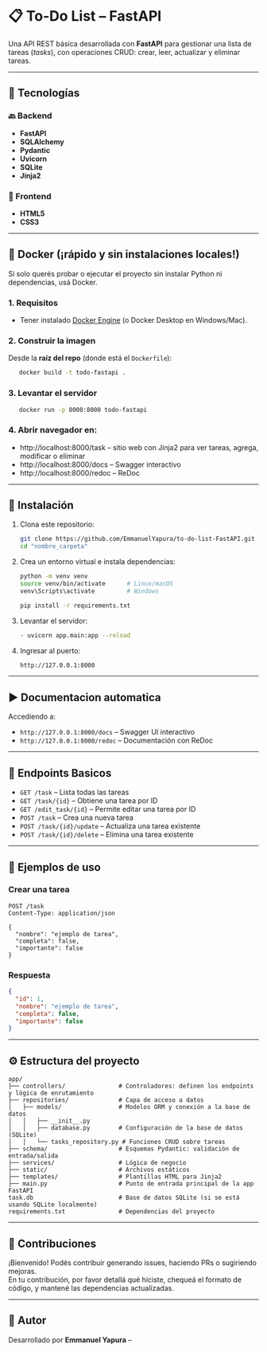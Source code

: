 # 📋 To‑Do List – FastAPI

Una API REST básica desarrollada con **FastAPI** para gestionar una lista de tareas (*tasks*), con operaciones CRUD: crear, leer, actualizar y eliminar tareas.

---

## 🧱 Tecnologías

### 🔙 Backend
- **FastAPI** 
- **SQLAlchemy** 
- **Pydantic** 
- **Uvicorn** 
- **SQLite** 
- **Jinja2**  

### 🎨 Frontend
- **HTML5** 
- **CSS3** 

---

## 🐳 Docker (¡rápido y sin instalaciones locales!)

Si solo querés probar o ejecutar el proyecto sin instalar Python ni dependencias, usá Docker.

### 1. Requisitos
- Tener instalado [Docker Engine](https://docs.docker.com/engine/install/) (o Docker Desktop en Windows/Mac).

### 2. Construir la imagen
Desde la **raíz del repo** (donde está el `Dockerfile`):

   ```bash
      docker build -t todo-fastapi .
   ```

### 3. Levantar el servidor
   ```bash
      docker run -p 8000:8000 todo-fastapi
   ```

### 4. Abrir navegador en: 

   - http://localhost:8000/task – sitio web con Jinja2 para ver tareas, agrega, modificar o eliminar
   - http://localhost:8000/docs – Swagger interactivo
   - http://localhost:8000/redoc – ReDoc

---

## 🚀 Instalación

1. Clona este repositorio:

   ```bash
   git clone https://github.com/EmmanuelYapura/to-do-list-FastAPI.git "nombre_carpeta"
   cd "nombre_carpeta"
   ```

2. Crea un entorno virtual e instala dependencias:

   ```bash
   python -m venv venv
   source venv/bin/activate      # Linux/macOS
   venv\Scripts\activate         # Windows

   pip install -r requirements.txt
   ```

3. Levantar el servidor:

   ```bash
   - uvicorn app.main:app --reload
   ```

4. Ingresar al puerto:

   ```bash
   http://127.0.0.1:8000
   ```

---

## ▶️ Documentacion automatica

Accediendo a:

- `http://127.0.0.1:8000/docs` – Swagger UI interactivo  
- `http://127.0.0.1:8000/redoc` – Documentación con ReDoc

---

## 📡 Endpoints Basicos

- `GET /task` – Lista todas las tareas  
- `GET /task/{id}` – Obtiene una tarea por ID  
- `GET /edit_task/{id}` – Permite editar una tarea por ID
- `POST /task` – Crea una nueva tarea  
- `POST /task/{id}/update` – Actualiza una tarea existente  
- `POST /task/{id}/delete` – Elimina una tarea existente

---

## 🧪 Ejemplos de uso

### Crear una tarea

```http
POST /task
Content-Type: application/json

{
  "nombre": "ejemplo de tarea",
  "completa": false,
  "importante": false
}
```

### Respuesta

```json
{
  "id": 1,
  "nombre": "ejemplo de tarea",
  "completa": false,
  "importante": false
}
```

---

## ⚙️ Estructura del proyecto

```
app/
├── controllers/               # Controladores: definen los endpoints y lógica de enrutamiento
├── repositories/              # Capa de acceso a datos
│   ├── models/                # Modelos ORM y conexión a la base de datos
│   │   ├── __init__.py
│   │   ├── database.py        # Configuración de la base de datos (SQLite)
│   │   └── tasks_repository.py # Funciones CRUD sobre tareas
├── schema/                    # Esquemas Pydantic: validación de entrada/salida
├── services/                  # Lógica de negocio 
├── static/                    # Archivos estáticos 
├── templates/                 # Plantillas HTML para Jinja2
├── main.py                    # Punto de entrada principal de la app FastAPI
task.db                        # Base de datos SQLite (si se está usando SQLite localmente)
requirements.txt               # Dependencias del proyecto
```

---

## 🤝 Contribuciones

¡Bienvenido! Podés contribuir generando issues, haciendo PRs o sugiriendo mejoras.  
En tu contribución, por favor detallá qué hiciste, chequeá el formato de código, y mantené las dependencias actualizadas.

---

## 👤 Autor

Desarrollado por **Emmanuel Yapura** –
